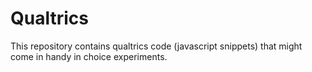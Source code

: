 # Qualtrics

This repository contains qualtrics code (javascript snippets) that might come in handy in choice experiments.
